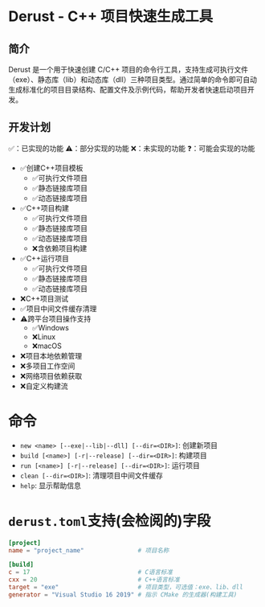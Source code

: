 # Derust - C++ 项目快速生成工具

## 简介
Derust 是一个用于快速创建 C/C++ 项目的命令行工具，支持生成可执行文件（exe）、静态库（lib）和动态库（dll）三种项目类型。通过简单的命令即可自动生成标准化的项目目录结构、配置文件及示例代码，帮助开发者快速启动项目开发。

## 开发计划
✅：已实现的功能
⚠️：部分实现的功能
❌：未实现的功能
❓：可能会实现的功能

+ ✅创建C++项目模板
    + ✅可执行文件项目
    + ✅静态链接库项目
    + ✅动态链接库项目
+ ✅C++项目构建
    + ✅可执行文件项目
    + ✅静态链接库项目
    + ✅动态链接库项目
    + ❌含依赖项目构建
+ ✅C++运行项目
    + ✅可执行文件项目
    + ✅静态链接库项目
    + ✅动态链接库项目
+ ❌C++项目测试
+ ✅项目中间文件缓存清理
+ ⚠️跨平台项目操作支持
    + ✅Windows
    + ❌Linux
    + ❌macOS
+ ❌项目本地依赖管理
+ ❌多项目工作空间
+ ❌网络项目依赖获取
+ ❌自定义构建流

# 命令
+ `new <name> [--exe|--lib|--dll] [--dir=<DIR>]`: 创建新项目
+ `build [<name>] [-r|--release] [--dir=<DIR>]`: 构建项目
+ `run [<name>] [-r|--release] [--dir=<DIR>]`: 运行项目
+ `clean [--dir=<DIR>]`: 清理项目中间文件缓存
+ `help`: 显示帮助信息

# `derust.toml`支持(会检阅的)字段
```toml
[project]
name = "project_name"               # 项目名称

[build]
c = 17                              # C语言标准
cxx = 20                            # C++语言标准
target = "exe"                      # 项目类型，可选值：exe、lib、dll
generator = "Visual Studio 16 2019" # 指示 CMake 的生成器(构建工具)
```